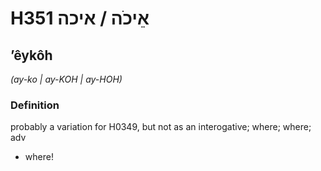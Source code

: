 # H351 אֵיכֹה / איכה

## ʼêykôh

_(ay-ko | ay-KOH | ay-HOH)_

### Definition

probably a variation for H0349, but not as an interogative; where; where; adv

- where!
